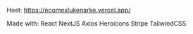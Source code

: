 Host:
https://ecomexlukenarke.vercel.app/

Made with:
React
NextJS
Axios
Heroicons
Stripe
TailwindCSS
